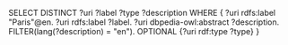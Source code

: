 SELECT DISTINCT ?uri ?label ?type ?description WHERE { ?uri rdfs:label "Paris"@en. ?uri rdfs:label ?label. ?uri dbpedia-owl:abstract ?description. FILTER(lang(?description) = "en"). OPTIONAL {?uri rdf:type ?type} }